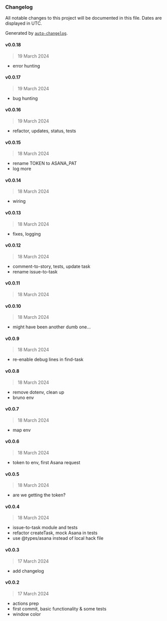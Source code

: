 ### Changelog

All notable changes to this project will be documented in this file. Dates are displayed in UTC.

Generated by [`auto-changelog`](https://github.com/CookPete/auto-changelog).

#### v0.0.18

> 19 March 2024

- error hunting

#### v0.0.17

> 19 March 2024

- bug hunting

#### v0.0.16

> 19 March 2024

- refactor, updates, status, tests

#### v0.0.15

> 18 March 2024

- rename TOKEN to ASANA_PAT
- log more

#### v0.0.14

> 18 March 2024

- wiring

#### v0.0.13

> 18 March 2024

- fixes, logging

#### v0.0.12

> 18 March 2024

- comment-to-story, tests, update task
- rename issue-to-task

#### v0.0.11

> 18 March 2024

#### v0.0.10

> 18 March 2024

- might have been another dumb one...

#### v0.0.9

> 18 March 2024

- re-enable debug lines in find-task

#### v0.0.8

> 18 March 2024

- remove dotenv, clean up
- bruno env

#### v0.0.7

> 18 March 2024

- map env

#### v0.0.6

> 18 March 2024

- token to env, first Asana request

#### v0.0.5

> 18 March 2024

- are we getting the token?

#### v0.0.4

> 18 March 2024

- issue-to-task module and tests
- refactor createTask, mock Asana in tests
- use @types/asana instead of local hack file

#### v0.0.3

> 17 March 2024

- add changelog

#### v0.0.2

> 17 March 2024

- actions prep
- first commit, basic functionality & some tests
- window color
